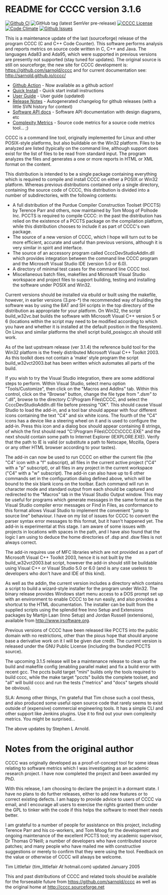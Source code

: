 README for CCCC version 3.1.6
=============================

[![Github CI](https://github.com/sarnold/cccc/actions/workflows/ci.yml/badge.svg)](https://github.com/sarnold/cccc/actions/workflows/ci.yml)
![GitHub tag (latest SemVer pre-release)](https://img.shields.io/github/v/tag/sarnold/cccc?include_prereleases)
[![CCCC License](https://img.shields.io/badge/license-GPL2-green.svg?dummy)](https://github.com/sarnold/cccc/blob/master/cccc/COPYING)
[![Code Climate](https://codeclimate.com/github/sarnold/cccc/badges/gpa.svg)](https://codeclimate.com/github/sarnold/cccc)
[![Github Issues](https://img.shields.io/github/issues/sarnold/cccc)](https://github.com/sarnold/cccc/issues?q=is:issue+is:open)

This is a maintenance update of the last (sourceforge) release of the program
CCCC (C and C++ Code Counter).  This software performs analysis and reports
metrics on source code written in C, C++ and Java.  The languages Ada83 and
Ada95, which were supported in previous versions are presently not supported
(stay tuned for updates).  The original source is still on sourceforge; the
new site for CCCC development is: https://github.com/sarnold/cccc and for
current documentation see: http://sarnold.github.io/cccc/

* [Github Action](https://github.com/marketplace/actions/cccc-action) - Now available as a github action!
* [Quick Install](https://github.com/sarnold/cccc/blob/master/README_install.rst) - Quick start install instructions
* [User Guide](http://sarnold.github.io/cccc/CCCC_User_Guide.html) - User guide (updated)
* [Release Notes](https://github.com/sarnold/cccc/blob/master/CHANGELOG.md) - Autogenerated changelog for github releases (with a little SVN history for context)
* [Software API docs](http://sarnold.github.io/cccc/api/html/index.html) - Software API documentation with design diagrams, etc
* [Complexity Metrics](http://sarnold.github.io/cccc/metrics/cccc.html) - Source code metrics for a source code metrics tool... ;)

CCCC is a command line tool, originally implemented for Linux and other
POSIX-style platforms, but also buildable on the Win32 platform.  Files
to be analyzed are listed (typically on the command line, although support
does exist for the list of files to be read from standard input.  The
program analyzes the files and generates a one or more reports in HTML
or XML format on the content.  

This distribution is intended to be a single package containing everything
which is required to compile and install CCCC on either a POSIX or Win32
platform.  Whereas previous distributions contained only a single directory,
containing the source code of CCCC, this distribution is divided into a number
of subdirectories, with the following contents:

 - A full distribution of the Purdue Compiler Construction Toolset (PCCTS) by
   Terence Parr and others, now maintained by Tom Moog of Polhode Inc. 
   PCCTS is required to compile CCCC: in the past the distribution has relied
   on the existence of a PCCTS package on the compilation platform, while this
   distribution chooses to include it as part of CCCC's own package.
 - The source of a new version of CCCC, which I hope will turn out to be more
   efficient, accurate and useful than previous versions, although it is very
   similar in spirit and interface.
 - The source of an accessory program called CcccDevStudioAddIn.dll which 
   provides integration between the command line CCCC program and the
   Microsoft Visual Studio IDE (version 5.0 or 6.0).
 - A directory of minimal test cases for the command line CCCC tool.
 - Miscellaneous batch files, makefiles and Microsoft Visual Studio workspace 
   and project files to support building, testing and installing the software
   under POSIX and Win32.

Current versions should be installed via ebuild or built using the makefile,
however, in earlier versions (3.pre-*) the recommended way of building the 
software was by using the BAT and SH scripts in the top directory of the
distribution as appropriate for your platform.  On Win32, the script
build_w32vc.bat builds the software with Microsoft Visual C++ version
5 or 6 (locations within the script may need to be modified according
to which you have and whether it is installed at the default position
in the filesystem).  On Linux and similar platforms the shell script
build_posixgcc.sh should still work.

As of the last upstream release (ver 3.1.4) the reference build tool for the
Win32 platform is the freely distributed Microsoft Visual C++ Toolkit 2003.
As this toolkit does not contain a 'make' style program the script 
build_w32vct2003.bat has been written which automates all parts of the build.

If you wish to try the Visual Studio integration, there are some additional
steps to perform.  Within Visual Studio, select menu option "Tools/Customize",
then click on the "Macros and AddIns" tab.  Within this control, click on the
"Browse" button, change the file type from "*.dsm" to "*.dll", browse to the
directory C:\Program Files\CCCC, and select the CcccDevStudioAddIn.dll file
before pressing "OK".  This should cause Visual Studio to load the add-in, 
and a tool bar should appear with four different icons containing the text
"C4" and six white icons.  The fourth of the "C4" icons has a device like
a steering wheel on it and is used to configure the add-in.  Press this 
icon and a dialog box should appear containing 8 strings, of which the
first should read "C:\Program Files\CCCC\CCCC.EXE" and the next should 
contain some path to Internet Explorer (IEXPLORE.EXE).  Verify that the 
path to IE is valid (or substitute a path to Netscape, Mozilla, Opera or 
any other HTML browser according to your tastes).

The add-in can now be used to run CCCC on either the current file (the "C4" 
icon with a "f" subscript), all files in the current active project ("C4"
with a "p" subscript), or all files in any project in the current workspace 
("C4" with a "w" subscript).  The add-in can also have up to 6 other commands
set in the configuration dialog defined above, which will be bound to
the six blank icons on the toolbar.  Each command will run in character
mode and standard output from each should be captured and redirected to
the "Macros" tab in the Visual Studio Output window.  This may be useful
for programs which generate messages in the same format as the Visual 
Studio compiler error messages or Find in Files, as conformance to this
format allows Visual Studio to implement the convenient "jump to source
line" behaviour.  I have on my list of issues for CCCC to convert the 
parser syntax error messages to this format, but it hasn't happened yet.
The add-in is experimental at this stage.  I am aware of some issues 
with projects in locations with spaces in the path, and I have also found
that the logic I am using to deduce the home directories of .dsp and .dsw 
files is not always correct.

The add-in requires use of MFC libraries which are not provided as a part 
of Microsoft Visual C++ Toolkit 2003, hence it is not built by the 
build_w32vct2003.bat script, however the add-in should still be buildable 
using Visual C++ or Visual Studio 5.0 or 6.0 (and is any case 
useless to developers who don't have and IDE of this kind).  

As well as the addin, the current version includes a directory which contains
a script to build a wizard-style installer for the program under Win32.
The binary release provides Windows start menu access to a DOS prompt 
set up with an environment to enable CCCC to be run  easily, and also 
provides a shortcut to the HTML documentation. The  installer can be 
built from the supplied scripts using the splendid free Inno Setup 
and Extensions packages by Martijn Laan (Inno Setup) and Jordan
Russell (extensions), available from http://www.jrsoftware.org.

Previous versions of CCCC have been released like PCCTS into the public
domain with no restrictions, other than the pious hope that should anyone
base a derivative work on it I will be given due credit.  The current version 
is released under the GNU Public License (including the bundled PCCTS source).

The upcoming 3.1.5 release will be a maintenance release to clean up the build and
makefile config (enabling parallel make) and fix a build error with recent gcc.
The pccts build target "mini" builds only the tools required to build cccc,
while the make target "pccts" builds the complete toolset, and "all" will build
cccc and run the tests ("metrics" and "docs" targets should be obvious).

SLA: Among other things, I'm grateful that Tim chose such a cool thesis, and 
also produced some useful open source code that rarely seems to exist outside
of (expensive) commercial engineering tools.  It has a simple CLI and other
support like Jenkins plugins.  Use it to find out your own complexity metrics.
You might be surprised...

The above updates by Stephen L Arnold.


Notes from the original author
==============================

CCCC was originally developed as a proof-of-concept tool for some ideas 
relating to software metrics which I was investigating as an academic 
research project.  I have now completed the project and been awarded 
my PhD.  

With this release, I am choosing to declare the project in a dormant 
state.  I have no plans to do further releases, either to add new features
or to correct existing defects. I am happy to provide advice to users of 
CCCC via email, and I encourage all users to exercise the rights granted 
them under the GPL to tinker with the code if this helps the software 
to meet their needs better.

I am grateful to a number of people for assistance on this project, including
Terence Parr and his co-workers, and Tom Moog for the development and ongoing
maintenance of the excellent PCCTS tool; my academic supervisor, Dr Thomas
O'Neill; a number of developers who have contributed source patches; and
many people who have mailed me with constructive suggestions or merely to 
confirm that they were using the tool. Feedback on the value or otherwise 
of CCCC will always be welcome.

Tim Littlefair (tim_littlefair _At_ hotmail.com) updated January 2005

This and past distributions of CCCC and related tools should be
available for the forseeable future from https://github.com/sarnold/cccc
as well as the original home at http://cccc.sourceforge.net












